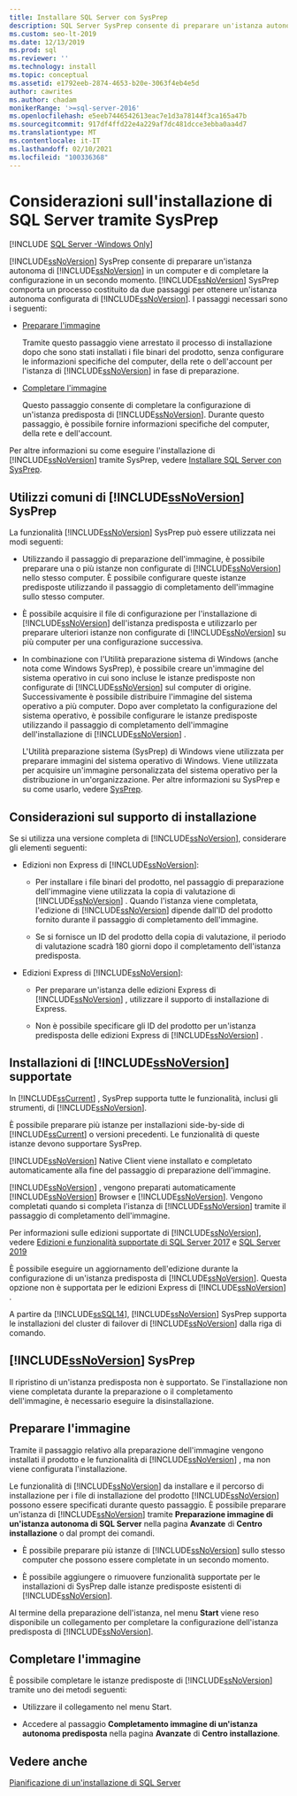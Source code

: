 ```yaml
---
title: Installare SQL Server con SysPrep
description: SQL Server SysPrep consente di preparare un'istanza autonoma di SQL Server in un computer e di completare la configurazione in un secondo momento.
ms.custom: seo-lt-2019
ms.date: 12/13/2019
ms.prod: sql
ms.reviewer: ''
ms.technology: install
ms.topic: conceptual
ms.assetid: e1792eeb-2874-4653-b20e-3063f4eb4e5d
author: cawrites
ms.author: chadam
monikerRange: '>=sql-server-2016'
ms.openlocfilehash: e5eeb7446542613eac7e1d3a78144f3ca165a47b
ms.sourcegitcommit: 917df4ffd22e4a229af7dc481dcce3ebba0aa4d7
ms.translationtype: MT
ms.contentlocale: it-IT
ms.lasthandoff: 02/10/2021
ms.locfileid: "100336368"
---
```

# <a name="considerations-for-installing-sql-server-using-sysprep"></a>Considerazioni sull'installazione di SQL Server tramite SysPrep

[!INCLUDE [SQL Server -Windows Only](../../includes/applies-to-version/sql-windows-only.md)]

[!INCLUDE[ssNoVersion](../../includes/ssnoversion-md.md)] SysPrep consente di preparare un'istanza autonoma di [!INCLUDE[ssNoVersion](../../includes/ssnoversion-md.md)] in un computer e di completare la configurazione in un secondo momento. [!INCLUDE[ssNoVersion](../../includes/ssnoversion-md.md)] SysPrep comporta un processo costituito da due passaggi per ottenere un'istanza autonoma configurata di [!INCLUDE[ssNoVersion](../../includes/ssnoversion-md.md)]. I passaggi necessari sono i seguenti:  
  
- [Preparare l'immagine](#BKMK_PrepareImage)  
  
    Tramite questo passaggio viene arrestato il processo di installazione dopo che sono stati installati i file binari del prodotto, senza configurare le informazioni specifiche del computer, della rete o dell'account per l'istanza di [!INCLUDE[ssNoVersion](../../includes/ssnoversion-md.md)] in fase di preparazione.  
  
- [Completare l'immagine](#BKMK_CompleteImage)  
  
    Questo passaggio consente di completare la configurazione di un'istanza predisposta di [!INCLUDE[ssNoVersion](../../includes/ssnoversion-md.md)]. Durante questo passaggio, è possibile fornire informazioni specifiche del computer, della rete e dell'account.  
  
Per altre informazioni su come eseguire l'installazione di [!INCLUDE[ssNoVersion](../../includes/ssnoversion-md.md)] tramite SysPrep, vedere [Installare SQL Server con SysPrep](../../database-engine/install-windows/install-sql-server-using-sysprep.md).  
  
## <a name="common-uses-for-ssnoversion-sysprep"></a>Utilizzi comuni di [!INCLUDE[ssNoVersion](../../includes/ssnoversion-md.md)] SysPrep  
La funzionalità [!INCLUDE[ssNoVersion](../../includes/ssnoversion-md.md)] SysPrep può essere utilizzata nei modi seguenti:  
  
- Utilizzando il passaggio di preparazione dell'immagine, è possibile preparare una o più istanze non configurate di [!INCLUDE[ssNoVersion](../../includes/ssnoversion-md.md)] nello stesso computer. È possibile configurare queste istanze predisposte utilizzando il passaggio di completamento dell'immagine sullo stesso computer.  
  
- È possibile acquisire il file di configurazione per l'installazione di [!INCLUDE[ssNoVersion](../../includes/ssnoversion-md.md)] dell'istanza predisposta e utilizzarlo per preparare ulteriori istanze non configurate di [!INCLUDE[ssNoVersion](../../includes/ssnoversion-md.md)] su più computer per una configurazione successiva.  
  
- In combinazione con l'Utilità preparazione sistema di Windows (anche nota come Windows SysPrep), è possibile creare un'immagine del sistema operativo in cui sono incluse le istanze predisposte non configurate di [!INCLUDE[ssNoVersion](../../includes/ssnoversion-md.md)] sul computer di origine. Successivamente è possibile distribuire l'immagine del sistema operativo a più computer. Dopo aver completato la configurazione del sistema operativo, è possibile configurare le istanze predisposte utilizzando il passaggio di completamento dell'immagine dell'installazione di [!INCLUDE[ssNoVersion](../../includes/ssnoversion-md.md)] .  
  
    L'Utilità preparazione sistema (SysPrep) di Windows viene utilizzata per preparare immagini del sistema operativo di Windows. Viene utilizzata per acquisire un'immagine personalizzata del sistema operativo per la distribuzione in un'organizzazione. Per altre informazioni su SysPrep e su come usarlo, vedere [SysPrep](/windows-hardware/manufacture/desktop/sysprep--system-preparation--overview).  
  
## <a name="installation-media-considerations"></a>Considerazioni sul supporto di installazione  
 Se si utilizza una versione completa di [!INCLUDE[ssNoVersion](../../includes/ssnoversion-md.md)], considerare gli elementi seguenti:  
  
- Edizioni non Express di [!INCLUDE[ssNoVersion](../../includes/ssnoversion-md.md)]:  
  
    - Per installare i file binari del prodotto, nel passaggio di preparazione dell'immagine viene utilizzata la copia di valutazione di [!INCLUDE[ssNoVersion](../../includes/ssnoversion-md.md)] . Quando l'istanza viene completata, l'edizione di [!INCLUDE[ssNoVersion](../../includes/ssnoversion-md.md)] dipende dall'ID del prodotto fornito durante il passaggio di completamento dell'immagine.  
  
    - Se si fornisce un ID del prodotto della copia di valutazione, il periodo di valutazione scadrà 180 giorni dopo il completamento dell'istanza predisposta.  
  
- Edizioni Express di [!INCLUDE[ssNoVersion](../../includes/ssnoversion-md.md)]:  
  
    - Per preparare un'istanza delle edizioni Express di [!INCLUDE[ssNoVersion](../../includes/ssnoversion-md.md)] , utilizzare il supporto di installazione di Express.  
  
    - Non è possibile specificare gli ID del prodotto per un'istanza predisposta delle edizioni Express di [!INCLUDE[ssNoVersion](../../includes/ssnoversion-md.md)] .  
  
## <a name="supported-ssnoversion-installations"></a>Installazioni di [!INCLUDE[ssNoVersion](../../includes/ssnoversion-md.md)] supportate  
In [!INCLUDE[ssCurrent](../../includes/sscurrent-md.md)] , SysPrep supporta tutte le funzionalità, inclusi gli strumenti, di [!INCLUDE[ssNoVersion](../../includes/ssnoversion-md.md)].  
  
È possibile preparare più istanze per installazioni side-by-side di [!INCLUDE[ssCurrent](../../includes/sscurrent-md.md)] o versioni precedenti. Le funzionalità di queste istanze devono supportare SysPrep.  
  
[!INCLUDE[ssNoVersion](../../includes/ssnoversion-md.md)] Native Client viene installato e completato automaticamente alla fine del passaggio di preparazione dell'immagine.  
  
[!INCLUDE[ssNoVersion](../../includes/ssnoversion-md.md)] , vengono preparati automaticamente [!INCLUDE[ssNoVersion](../../includes/ssnoversion-md.md)] Browser e [!INCLUDE[ssNoVersion](../../includes/ssnoversion-md.md)]. Vengono completati quando si completa l'istanza di [!INCLUDE[ssNoVersion](../../includes/ssnoversion-md.md)] tramite il passaggio di completamento dell'immagine.  
  
Per informazioni sulle edizioni supportate di [!INCLUDE[ssNoVersion](../../includes/ssnoversion-md.md)], vedere [Edizioni e funzionalità supportate di SQL Server 2017](../../sql-server/editions-and-components-of-sql-server-2017.md) e [SQL Server 2019](../../sql-server/editions-and-components-of-sql-server-version-15.md)  
  
È possibile eseguire un aggiornamento dell'edizione durante la configurazione di un'istanza predisposta di [!INCLUDE[ssNoVersion](../../includes/ssnoversion-md.md)]. Questa opzione non è supportata per le edizioni Express di [!INCLUDE[ssNoVersion](../../includes/ssnoversion-md.md)] .  
  
A partire da [!INCLUDE[ssSQL14](../../includes/sssql14-md.md)], [!INCLUDE[ssNoVersion](../../includes/ssnoversion-md.md)] SysPrep supporta le installazioni del cluster di failover di [!INCLUDE[ssNoVersion](../../includes/ssnoversion-md.md)] dalla riga di comando.  
  
## <a name="ssnoversion-sysprep-limitations"></a>[!INCLUDE[ssNoVersion](../../includes/ssnoversion-md.md)] SysPrep  
Il ripristino di un'istanza predisposta non è supportato. Se l'installazione non viene completata durante la preparazione o il completamento dell'immagine, è necessario eseguire la disinstallazione.  
  
##  <a name="prepare-image"></a><a name="BKMK_PrepareImage"></a> Preparare l'immagine  
Tramite il passaggio relativo alla preparazione dell'immagine vengono installati il prodotto e le funzionalità di [!INCLUDE[ssNoVersion](../../includes/ssnoversion-md.md)] , ma non viene configurata l'installazione.  
  
Le funzionalità di [!INCLUDE[ssNoVersion](../../includes/ssnoversion-md.md)] da installare e il percorso di installazione per i file di installazione del prodotto [!INCLUDE[ssNoVersion](../../includes/ssnoversion-md.md)] possono essere specificati durante questo passaggio. È possibile preparare un'istanza di [!INCLUDE[ssNoVersion](../../includes/ssnoversion-md.md)] tramite **Preparazione immagine di un'istanza autonoma di SQL Server** nella pagina **Avanzate** di **Centro installazione** o dal prompt dei comandi.  
  
- È possibile preparare più istanze di [!INCLUDE[ssNoVersion](../../includes/ssnoversion-md.md)] sullo stesso computer che possono essere completate in un secondo momento.  
  
- È possibile aggiungere o rimuovere funzionalità supportate per le installazioni di SysPrep dalle istanze predisposte esistenti di [!INCLUDE[ssNoVersion](../../includes/ssnoversion-md.md)].  
  
 Al termine della preparazione dell'istanza, nel menu **Start** viene reso disponibile un collegamento per completare la configurazione dell'istanza predisposta di [!INCLUDE[ssNoVersion](../../includes/ssnoversion-md.md)].  
  
##  <a name="complete-image"></a><a name="BKMK_CompleteImage"></a> Completare l'immagine  
È possibile completare le istanze predisposte di [!INCLUDE[ssNoVersion](../../includes/ssnoversion-md.md)] tramite uno dei metodi seguenti:  
  
- Utilizzare il collegamento nel menu Start.  
  
- Accedere al passaggio **Completamento immagine di un'istanza autonoma predisposta** nella pagina **Avanzate** di **Centro installazione**.  
  
## <a name="see-also"></a>Vedere anche  
[Pianificazione di un'installazione di SQL Server](../../sql-server/install/planning-a-sql-server-installation.md)